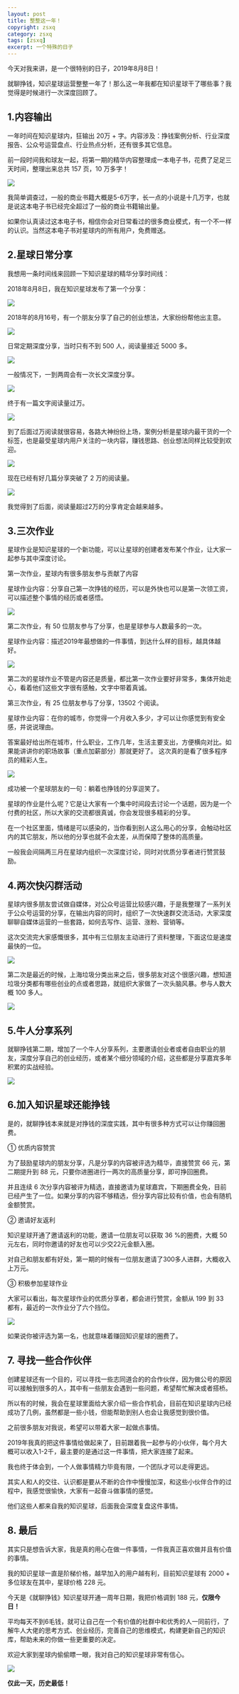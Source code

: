 ```yaml
---
layout: post
title: 整整这一年！
copyright: zsxq
category: zsxq
tags: [zsxq]
excerpt: 一个特殊的日子
---
```


今天对我来讲，是一个很特别的日子，2019年8月8日！

就聊挣钱，知识星球运营整整一年了！那么这一年我都在知识星球干了哪些事？我觉得是时候进行一次深度回顾了。

## 1.内容输出

一年时间在知识星球内，狂输出 20万 + 字。内容涉及：挣钱案例分析、行业深度报告、公众号运营盘点、行业热点分析，还有很多其它信息。

前一段时间我和球友一起，将第一期的精华内容整理成一本电子书，花费了足足三天时间，整理出来总共 157 页，10 万多字！

![](http://favorites.ren/assets/images/2019/it/zsxqtwo01.png)

我简单调查过，一般的商业书籍大概是5-6万字，长一点的小说是十几万字，也就是说这本电子书已经完全超过了一般的商业书籍输出量。

如果你认真读过这本电子书，相信你会对日常看过的很多商业模式，有一个不一样的认识。当然这本电子书对星球内的所有用户，免费赠送。

## 2.星球日常分享

我想用一条时间线来回顾一下知识星球的精华分享时间线：

2018年8月8日，我在知识星球发布了第一个分享：

![](http://favorites.ren/assets/images/2019/it/zsxqtwo02.png)

2018年的8月16号，有一个朋友分享了自己的创业想法，大家纷纷帮他出主意。

![](http://favorites.ren/assets/images/2019/it/zsxqtwo03.png)

日常定期深度分享，当时只有不到 500 人，阅读量接近 5000 多。

![](http://favorites.ren/assets/images/2019/it/zsxqtwo04.png)

一般情况下，一到两周会有一次长文深度分享。

![](http://favorites.ren/assets/images/2019/it/zsxqtwo05.png)

终于有一篇文字阅读量过万。

![](http://favorites.ren/assets/images/2019/it/zsxqtwo06.png)

到了后面过万阅读就很容易，各路大神纷纷上场，案例分析是星球内最干货的一个标签，也是最受星球内用户关注的一块内容，赚钱思路、创业想法同样比较受到欢迎。

![](http://favorites.ren/assets/images/2019/it/zsxqtwo07.png)

现在已经有好几篇分享突破了 2 万的阅读量。

![](http://favorites.ren/assets/images/2019/it/zsxqtwo08.png)

我觉得到了后面，阅读量超过2万的分享肯定会越来越多。

## 3.三次作业

星球作业是知识星球的一个新功能，可以让星球的创建者发布某个作业，让大家一起参与其中深度讨论。

第一次作业，星球内有很多朋友参与贡献了内容

星球作业内容：分享自己第一次挣钱的经历，可以是外快也可以是第一次领工资，可以描述整个事情的经历或者感悟。

![](http://favorites.ren/assets/images/2019/it/zsxqtwo09.png)

第二次作业，有 50 位朋友参与了分享，也是星球参与人数最多的一次。

星球作业内容：描述2019年最想做的一件事情，到达什么样的目标，越具体越好。

![](http://favorites.ren/assets/images/2019/it/zsxqtwo10.jpg)

第二次的星球作业不管是内容还是质量，都比第一次作业要好非常多，集体开始走心，看着他们这些文字很有感触，文字中带着真诚。

第三次作业，有 25 位朋友参与了分享，13502 个阅读。

星球作业内容：在你的城市，你觉得一个月收入多少，才可以让你感觉到有安全感，并说说理由。

答案最好给出所在城市，什么职业，工作几年，生活主要支出，方便横向对比。如果能讲讲你的职场故事（重点加薪部分）那就更好了。
这次真的是看了很多程序员的精彩人生。

![](http://favorites.ren/assets/images/2019/it/zsxqtwo11.jpg)

成功被一个星球朋友的一句：躺着也挣钱的分享逗笑了。

星球的作业是什么呢？它是让大家有一个集中时间段去讨论一个话题，因为是一个付费的社区，所以大家的交流都很真诚，你会发现很多精彩的分享。

在一个社区里面，情绪是可以感染的，当你看到别人这么用心的分享，会触动社区内的其它朋友，所以他的分享也就不会太差，从而保障了整体的高质量。

一般我会间隔两三月在星球内组织一次深度讨论，同时对优质分享者进行赞赏鼓励。

## 4.两次快闪群活动

星球内很多朋友尝试做自媒体，对公众号运营比较感兴趣，于是我整理了一系列关于公众号运营的分享，在输出内容的同时，组织了一次快速群交流活动，大家深度聊聊自媒体运营的一些套路，如何去写作、运营、涨粉、营销等。

这次交流完大家感慨很多，其中有三位朋友主动进行了资料整理，下面这位是速度最快的一位。

![](http://favorites.ren/assets/images/2019/it/zsxqtwo12.png)

第二次是最近的时候，上海垃圾分类出来之后，很多朋友对这个很感兴趣，想知道垃圾分类都有哪些创业的点或者思路，就组织大家做了一次头脑风暴。参与人数大概 100 多人。

![](http://favorites.ren/assets/images/2019/it/zsxqtwo13.jpg)

## 5.牛人分享系列

就聊挣钱第二期，增加了一个牛人分享系列，主要邀请创业者或者自由职业的朋友，深度分享自己的创业经历，或者某个细分领域的介绍，这些都是分享嘉宾多年积累的实战经验。

![](http://favorites.ren/assets/images/2019/it/zsxqtwo14.png)

## 6.加入知识星球还能挣钱

是的，就聊挣钱本来就是对挣钱的深度实践，其中有很多种方式可以让你赚回圈费。

① 优质内容赞赏

为了鼓励星球内的朋友分享，凡是分享的内容被评选为精华，直接赞赏 66 元，第二期提升到 88 元，只要你进圈进行一两次的高质量分享，即可挣回圈费。

并且连续 6 次分享内容被评为精选，直接邀请为星球嘉宾，下期圈费全免，目前已经产生了一位。如果分享的内容不够精选，但分享内容比较有价值，也会有随机金额赞赏。

② 邀请好友返利

知识星球开通了邀请返利的功能，邀请一位朋友可以获取 36 %的圈费，大概 50 元左右，同时你邀请的好友也可以少交22元金额入圈。

对自己和朋友都有好处，第一期的时候有一位朋友邀请了300多人进群，大概收入上万元。

③ 积极参加星球作业

大家可以看出，每次星球作业的优质分享者，都会进行赞赏，金额从 199 到  33 都有，最近的一次作业分了六个挡位。

![](http://favorites.ren/assets/images/2019/it/zsxqtwo15.png)

如果说你被评选为第一名，也就意味着赚回知识星球的圈费了。

## 7. 寻找一些合作伙伴

创建星球还有一个目的，可以寻找一些志同道合的的合作伙伴，因为做公号的原因可以接触到很多的人，其中有一些朋友会遇到一些问题，希望帮忙解决或者搭桥。

所以有的时候，我会在星球里面给大家介绍一些合作机会，目前在知识星球内已经成功了几例，虽然都是一些小钱，但能帮助到别人也会让我感觉到很价值。

之前很多朋友对我说，希望可以带着大家一起做点事情。

2019年我真的把这件事情给做起来了，目前跟着我一起参与的小伙伴，每个月大概可以收入1-2千，最主要的是通过这一件事情，把大家连接了起来。

我也终于体会到，一个人做事情精力毕竟有限，一个团队才可以走得更远。

其实人和人的交往、认识都是要从不断的合作中慢慢加深，和这些小伙伴合作的过程中，我感觉很愉快，大家有一起奋斗做事情的感觉。

他们这些人都来自我的知识星球，后面我会深度复盘这件事情。

## 8. 最后

其实只是想告诉大家，我是真的用心在做一件事情，一件我真正喜欢做并且有价值的事情。

我的知识星球一直是阶梯价格，越早加入的用户越有利，目前知识星球有 2000 + 多位球友在其中，星球价格 228 元。

今天是《就聊挣钱》知识星球开通一周年日期，我把价格调到 188 元，**仅限今日！**

平均每天不到6毛钱，就可让自己在一个有价值的社群中和优秀的人一同前行，了解牛人大佬的思考方式、创业经历，完善自己的思维模式，构建更新自己的知识库，帮助未来的你做一些更重要的决定。

欢迎大家到星球内偷偷瞟一眼，我对自己的知识星球非常有信心。

![](http://favorites.ren/assets/images/2019/it/zsxqtwo16.png)

**仅此一天，历史最低！**